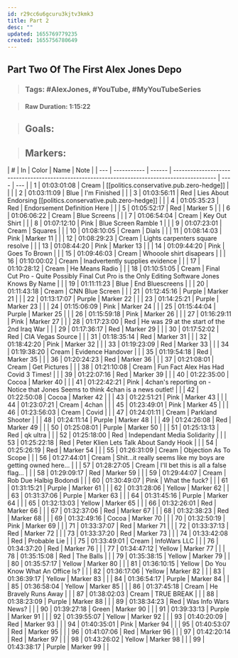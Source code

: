 ```yaml
---
id: r29cc6u6gcuru3kjtv3kmk3
title: Part 2
desc: ""
updated: 1655769779235
created: 1655756780649
---
```


## Part Two Of The First Alex Jones Depo

> ### **Tags:** #AlexJones, #YouTube, #MyYouTubeSeries

> #### **Raw Duration:** 1:15:22

> ## **Goals:**

> ## **Markers:**

| #   | In          | Color  | Name                                                                                          | Note |
| --- | ----------- | ------ | --------------------------------------------------------------------------------------------- | ---- | --- |
| 1   | 01:03:01:08 | Cream  | [[politics.conservative.pub.zero-hedge]]                                                      |      |     |
| 2   | 01:03:11:09 | Blue   | I'm Finished                                                                                  |      |
| 3   | 01:03:56:11 | Red    | Lies About Endorsing [[politics.conservative.pub.zero-hedge]]                                 |      |
| 4   | 01:05:35:23 | Red    | Endorsement Definition Here                                                                   |      |
| 5   | 01:05:52:17 | Red    | Marker 5                                                                                      |      |
| 6   | 01:06:06:22 | Cream  | Blue Screens                                                                                  |      |
| 7   | 01:06:54:04 | Cream  | Key Out Shirt                                                                                 |      |
| 8   | 01:07:12:10 | Pink   | Blue Screen Ramble 1                                                                          |      |
| 9   | 01:07:23:01 | Cream  | Squares                                                                                       |      |
| 10  | 01:08:10:05 | Cream  | Dials                                                                                         |      |
| 11  | 01:08:14:03 | Pink   | Marker 11                                                                                     |      |
| 12  | 01:08:29:23 | Cream  | Lights carpenters square resolve                                                              |      |
| 13  | 01:08:44:20 | Pink   | Marker 13                                                                                     |      |
| 14  | 01:09:44:20 | Pink   | Goes To Brown                                                                                 |      |
| 15  | 01:09:46:03 | Cream  | Whooole shirt disapears                                                                       |      |
| 16  | 01:10:00:02 | Cream  | Inadvertently supplies evidence                                                               |      |
| 17  | 01:10:28:12 | Cream  | He Means Radio                                                                                |      |
| 18  | 01:10:51:05 | Cream  | Final Cut Pro - Quite Possibly Final Cut Pro is the Only Editing Software Jones Knows By Name |      |
| 19  | 01:11:11:23 | Blue   | End Bluescreens                                                                               |      |
| 20  | 01:11:43:18 | Cream  | CNN Blue Screen                                                                               |      |
| 21  | 01:12:45:16 | Purple | Marker 21                                                                                     |      |
| 22  | 01:13:17:07 | Purple | Marker 22                                                                                     |      |
| 23  | 01:14:25:21 | Purple | Marker 23                                                                                     |      |
| 24  | 01:15:06:09 | Pink   | Marker 24                                                                                     |      |
| 25  | 01:15:44:04 | Purple | Marker 25                                                                                     |      |
| 26  | 01:15:59:18 | Pink   | Marker 26                                                                                     |      |
| 27  | 01:16:29:11 | Pink   | Marker 27                                                                                     |      |
| 28  | 01:17:23:00 | Red    | He was 29 at the start of the 2nd Iraq War                                                    |      |
| 29  | 01:17:36:17 | Red    | Marker 29                                                                                     |      |
| 30  | 01:17:52:02 | Red    | CIA Vegas Source                                                                              |      |
| 31  | 01:18:35:14 | Red    | Marker 31                                                                                     |      |
| 32  | 01:18:42:20 | Pink   | Marker 32                                                                                     |      |
| 33  | 01:19:23:09 | Red    | Marker 33                                                                                     |      |
| 34  | 01:19:38:20 | Cream  | Evidence Handover                                                                             |      |
| 35  | 01:19:54:18 | Red    | Marker 35                                                                                     |      |
| 36  | 01:20:24:23 | Red    | Marker 36                                                                                     |      |
| 37  | 01:21:08:01 | Cream  | Get Pictures                                                                                  |      |
| 38  | 01:21:10:08 | Cream  | Fun Fact Alex Has Had Covid 3 Times!                                                          |      |
| 39  | 01:22:07:16 | Red    | Marker 39                                                                                     |      |
| 40  | 01:22:35:00 | Cocoa  | Marker 40                                                                                     |      |
| 41  | 01:22:42:21 | Pink   | 4chan's reporting on - Notice that Jones Seems to think 4chan is a news outlet!               |      |
| 42  | 01:22:50:08 | Cocoa  | Marker 42                                                                                     |      |
| 43  | 01:22:51:21 | Pink   | Marker 43                                                                                     |      |
| 44  | 01:23:07:21 | Cream  | 4chan                                                                                         |      |
| 45  | 01:23:49:01 | Pink   | Marker 45                                                                                     |      |
| 46  | 01:23:56:03 | Cream  | Covid                                                                                         |      |
| 47  | 01:24:01:11 | Cream  | Parkland Shooter                                                                              |      |
| 48  | 01:24:11:14 | Purple | Marker 48                                                                                     |      |
| 49  | 01:24:26:08 | Red    | Marker 49                                                                                     |      |
| 50  | 01:25:08:01 | Purple | Marker 50                                                                                     |      |
| 51  | 01:25:13:13 | Red    | qk ultra                                                                                      |      |
| 52  | 01:25:18:00 | Red    | Independant Media Solidarity                                                                  |      |
| 53  | 01:25:22:18 | Red    | Peter Klien Lets Talk About Sandy Hook                                                        |      |
| 54  | 01:25:26:19 | Red    | Marker 54                                                                                     |      |
| 55  | 01:26:31:09 | Cream  | Objection As To Scope                                                                         |      |
| 56  | 01:27:44:01 | Cream  | Shit...it really seems like my boys are getting owned here...                                 |      |
| 57  | 01:28:27:05 | Cream  | I'll bet this is all a false flag...                                                          |      |
| 58  | 01:29:09:17 | Red    | Marker 59                                                                                     |      |
| 59  | 01:29:44:07 | Cream  | Rob Due Halbig Bodondi                                                                        |      |
| 60  | 01:30:49:07 | Pink   | What the fuck?                                                                                |      |
| 61  | 01:31:15:21 | Purple | Marker 61                                                                                     |      |
| 62  | 01:31:28:06 | Yellow | Marker 62                                                                                     |      |
| 63  | 01:31:37:06 | Purple | Marker 63                                                                                     |      |
| 64  | 01:31:45:16 | Purple | Marker 64                                                                                     |      |
| 65  | 01:32:13:03 | Yellow | Marker 65                                                                                     |      |
| 66  | 01:32:26:01 | Red    | Marker 66                                                                                     |      |
| 67  | 01:32:37:06 | Red    | Marker 67                                                                                     |      |
| 68  | 01:32:38:23 | Red    | Marker 68                                                                                     |      |
| 69  | 01:32:49:16 | Cocoa  | Marker 70                                                                                     |      |
| 70  | 01:32:50:19 | Pink   | Marker 69                                                                                     |      |
| 71  | 01:33:37:07 | Red    | Marker 71                                                                                     |      |
| 72  | 01:33:37:13 | Red    | Marker 72                                                                                     |      |
| 73  | 01:33:37:20 | Red    | Marker 73                                                                                     |      |
| 74  | 01:33:42:08 | Red    | Probable Lie                                                                                  |      |
| 75  | 01:33:49:01 | Cream  | InfoWars LLC                                                                                  |      |
| 76  | 01:34:37:20 | Red    | Marker 76                                                                                     |      |
| 77  | 01:34:47:12 | Yellow | Marker 77                                                                                     |      |
| 78  | 01:35:15:08 | Red    | The Balls                                                                                     |      |
| 79  | 01:35:38:15 | Yellow | Marker 79                                                                                     |      |
| 80  | 01:35:57:17 | Yellow | Marker 80                                                                                     |      |
| 81  | 01:36:10:15 | Yellow | Do You Know What An Office Is?                                                                |      |
| 82  | 01:36:17:06 | Yellow | Marker 82                                                                                     |      |
| 83  | 01:36:39:17 | Yellow | Marker 83                                                                                     |      |
| 84  | 01:36:54:17 | Purple | Marker 84                                                                                     |      |
| 85  | 01:36:58:04 | Yellow | Marker 85                                                                                     |      |
| 86  | 01:37:45:18 | Cream  | He Bravely Runs Away                                                                          |      |
| 87  | 01:38:02:03 | Cream  | TRUE BREAK                                                                                    |      |
| 88  | 01:38:23:09 | Purple | Marker 88                                                                                     |      |
| 89  | 01:38:34:23 | Red    | Was Info Wars News?                                                                           |      |
| 90  | 01:39:27:18 | Green  | Marker 90                                                                                     |      |
| 91  | 01:39:33:13 | Purple | Marker 91                                                                                     |      |
| 92  | 01:39:55:07 | Yellow | Marker 92                                                                                     |      |
| 93  | 01:40:20:09 | Red    | Marker 93                                                                                     |      |
| 94  | 01:40:35:01 | Pink   | Marker 94                                                                                     |      |
| 95  | 01:40:53:07 | Red    | Marker 95                                                                                     |      |
| 96  | 01:41:07:06 | Red    | Marker 96                                                                                     |      |
| 97  | 01:42:20:14 | Red    | Marker 97                                                                                     |      |
| 98  | 01:43:26:02 | Yellow | Marker 98                                                                                     |      |
| 99  | 01:43:38:17 | Purple | Marker 99                                                                                     |      |

